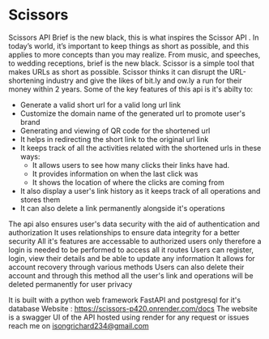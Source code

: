 # Scissors
Scissors API
Brief is the new black, this is what inspires the Scissor API . In today’s world, it’s important to keep things as short as possible, and this applies to more concepts than you may realize. From music, and speeches, to wedding receptions, brief is the new black. Scissor is a simple tool that makes URLs as short as possible. Scissor thinks it can disrupt the URL-shortening industry and give the likes of bit.ly and ow.ly a run for their money within 2 years.
Some of the key features of this api is it's abilty to:
 - Generate a valid short url for a valid long url link
 - Customize the domain name of the generated url to promote user's brand
 - Generating and viewing of QR code for the shortened url
 - It helps in redirecting the short link to the original url link
 - It keeps track of all the activities related with the shortened urls in these ways:
    - It allows users to see how many clicks their links have had.
    - It provides information on when the last click was
    - It shows the location of where the clicks are coming from
 - It also display a user's link history as it keeps track of all operations and stores them
 - It can also delete a link permanently alongside it's operations

The api also ensures user's data security with the aid of  authentication and authorization
It uses relationships to ensure data integrity for a better security
All it's features are accessable to authorized users only therefore a login is needed to be performed to access all it routes
Users can register, login, view their details and be able to update any information
It allows for account recovery through various methods
Users can also delete their account and through this method all the user's link and operations will be deleted permanently for user privacy

It is built with a python web framework FastAPI and postgresql for it's database
Website : https://scissors-p420.onrender.com/docs
The website is a swagger UI of the API hosted using render
for any request or issues reach me on isongrichard234@gmail.com



